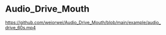 # Audio_Drive_Mouth
https://github.com/weiorwei/Audio_Drive_Mouth/blob/main/example/audio_drive_60s.mp4
